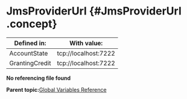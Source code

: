 # JmsProviderUrl {#JmsProviderUrl .concept}

|Defined in:|With value:|
|-----------|-----------|
|AccountState|tcp://localhost:7222|
|GrantingCredit|tcp://localhost:7222|

**No referencing file found**

**Parent topic:**[Global Variables Reference](../../../../../../modules/demo_Enterprise/dita/crossref/globVars/globVarsRef/GV_globVarsRef.md)

